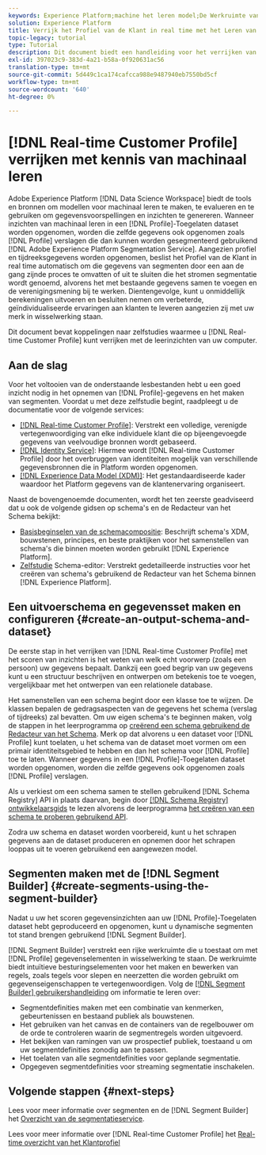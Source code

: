 ```yaml
---
keywords: Experience Platform;machine het leren model;De Werkruimte van de Wetenschap van Gegevens;In real time het Profiel van de Klant;populaire onderwerpen;machine het leren inzicht
solution: Experience Platform
title: Verrijk het Profiel van de Klant in real time met het Leren van de Machine Inzichten
topic-legacy: tutorial
type: Tutorial
description: Dit document biedt een handleiding voor het verrijken van realtime klantprofiel met kennis van machinaal leren.
exl-id: 397023c9-383d-4a21-b58a-0f920631ac56
translation-type: tm+mt
source-git-commit: 5d449c1ca174cafcca988e9487940eb7550bd5cf
workflow-type: tm+mt
source-wordcount: '640'
ht-degree: 0%

---
```


# [!DNL Real-time Customer Profile] verrijken met kennis van machinaal leren

Adobe Experience Platform [!DNL Data Science Workspace] biedt de tools en bronnen om modellen voor machinaal leren te maken, te evalueren en te gebruiken om gegevensvoorspellingen en inzichten te genereren. Wanneer inzichten van machinaal leren in een [!DNL Profile]-Toegelaten dataset worden opgenomen, worden die zelfde gegevens ook opgenomen zoals [!DNL Profile] verslagen die dan kunnen worden gesegmenteerd gebruikend [!DNL Adobe Experience Platform Segmentation Service]. Aangezien profiel en tijdreeksgegevens worden opgenomen, beslist het Profiel van de Klant in real time automatisch om die gegevens van segmenten door een aan de gang zijnde proces te omvatten of uit te sluiten die het stromen segmentatie wordt genoemd, alvorens het met bestaande gegevens samen te voegen en de verenigingsmening bij te werken. Dientengevolge, kunt u onmiddellijk berekeningen uitvoeren en besluiten nemen om verbeterde, geïndividualiseerde ervaringen aan klanten te leveren aangezien zij met uw merk in wisselwerking staan.

Dit document bevat koppelingen naar zelfstudies waarmee u [!DNL Real-time Customer Profile] kunt verrijken met de leerinzichten van uw computer.

## Aan de slag

Voor het voltooien van de onderstaande lesbestanden hebt u een goed inzicht nodig in het opnemen van [!DNL Profile]-gegevens en het maken van segmenten. Voordat u met deze zelfstudie begint, raadpleegt u de documentatie voor de volgende services:

- [[!DNL Real-time Customer Profile]](../../profile/home.md): Verstrekt een volledige, verenigde vertegenwoordiging van elke individuele klant die op bijeengevoegde gegevens van veelvoudige bronnen wordt gebaseerd.
- [[!DNL Identity Service]](../../identity-service/home.md): Hiermee wordt  [!DNL Real-time Customer Profile] door het overbruggen van identiteiten mogelijk van verschillende gegevensbronnen die in Platform worden opgenomen.
- [[!DNL Experience Data Model (XDM)]](../../xdm/home.md): Het gestandaardiseerde kader waardoor het Platform gegevens van de klantenervaring organiseert.

Naast de bovengenoemde documenten, wordt het ten zeerste geadviseerd dat u ook de volgende gidsen op schema&#39;s en de Redacteur van het Schema bekijkt:

- [Basisbeginselen van de schemacompositie](../../xdm/schema/composition.md): Beschrijft schema&#39;s XDM, bouwstenen, principes, en beste praktijken voor het samenstellen van schema&#39;s die binnen moeten worden gebruikt  [!DNL Experience Platform].
- [Zelfstudie](../../xdm/tutorials/create-schema-ui.md) Schema-editor: Verstrekt gedetailleerde instructies voor het creëren van schema&#39;s gebruikend de Redacteur van het Schema binnen  [!DNL Experience Platform].

## Een uitvoerschema en gegevensset maken en configureren {#create-an-output-schema-and-dataset}

De eerste stap in het verrijken van [!DNL Real-time Customer Profile] met het scoren van inzichten is het weten van welk echt voorwerp (zoals een persoon) uw gegevens bepaalt. Dankzij een goed begrip van uw gegevens kunt u een structuur beschrijven en ontwerpen om betekenis toe te voegen, vergelijkbaar met het ontwerpen van een relationele database.

Het samenstellen van een schema begint door een klasse toe te wijzen. De klassen bepalen de gedragsaspecten van de gegevens het schema (verslag of tijdreeks) zal bevatten. Om uw eigen schema&#39;s te beginnen maken, volg de stappen in het leerprogramma op [creërend een schema gebruikend de Redacteur van het Schema](../../xdm/tutorials/create-schema-ui.md). Merk op dat alvorens u een dataset voor [!DNL Profile] kunt toelaten, u het schema van de dataset moet vormen om een primair identiteitsgebied te hebben en dan het schema voor [!DNL Profile] toe te laten. Wanneer gegevens in een [!DNL Profile]-Toegelaten dataset worden opgenomen, worden die zelfde gegevens ook opgenomen zoals [!DNL Profile] verslagen.

Als u verkiest om een schema samen te stellen gebruikend [!DNL Schema Registry] API in plaats daarvan, begin door [[!DNL Schema Registry] ontwikkelaarsgids](../../xdm/api/getting-started.md) te lezen alvorens de leerprogramma [het creëren van een schema te proberen gebruikend API](../../xdm/tutorials/create-schema-api.md).

Zodra uw schema en dataset worden voorbereid, kunt u het schrapen gegevens aan de dataset produceren en opnemen door het schrapen looppas uit te voeren gebruikend een aangewezen model.

## Segmenten maken met de [!DNL Segment Builder] {#create-segments-using-the-segment-builder}

Nadat u uw het scoren gegevensinzichten aan uw [!DNL Profile]-Toegelaten dataset hebt geproduceerd en opgenomen, kunt u dynamische segmenten tot stand brengen gebruikend [!DNL Segment Builder].

[!DNL Segment Builder] verstrekt een rijke werkruimte die u toestaat om met [!DNL Profile] gegevenselementen in wisselwerking te staan. De werkruimte biedt intuïtieve besturingselementen voor het maken en bewerken van regels, zoals tegels voor slepen en neerzetten die worden gebruikt om gegevenseigenschappen te vertegenwoordigen. Volg de [[!DNL Segment Builder] gebruikershandleiding](../../segmentation/ui/segment-builder.md) om informatie te leren over:

- Segmentdefinities maken met een combinatie van kenmerken, gebeurtenissen en bestaand publiek als bouwstenen.
- Het gebruiken van het canvas en de containers van de regelbouwer om de orde te controleren waarin de segmentregels worden uitgevoerd.
- Het bekijken van ramingen van uw prospectief publiek, toestaand u om uw segmentdefinities zonodig aan te passen.
- Het toelaten van alle segmentdefinities voor geplande segmentatie.
- Opgegeven segmentdefinities voor streaming segmentatie inschakelen.

## Volgende stappen {#next-steps}

Lees voor meer informatie over segmenten en de [!DNL Segment Builder] het [Overzicht van de segmentatieservice](../../segmentation/home.md).

Lees voor meer informatie over [!DNL Real-time Customer Profile] het [Real-time overzicht van het Klantprofiel](../../profile/home.md)
